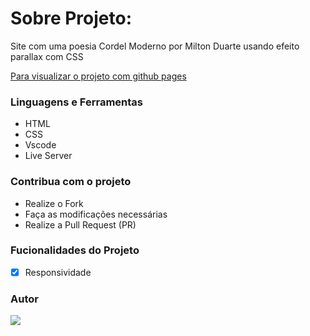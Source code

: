 # Sobre Projeto:

Site com uma poesia Cordel Moderno por Milton Duarte usando efeito parallax com CSS

[Para visualizar o projeto com github pages](https://drean41.github.io/cordel-parallax/)

### Linguagens e Ferramentas

- HTML
- CSS
- Vscode
- Live Server

### Contribua com o projeto

- Realize o Fork
- Faça as modificações necessárias
- Realize a Pull Request (PR)

### Fucionalidades do Projeto

- [x] Responsividade

### Autor

<a href="https://github.com/drean41">
<img src="https://github.com/drean41.png?size=70" />
</a>
